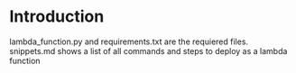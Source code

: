 # Introduction

lambda_function.py and requirements.txt are the requiered files.
snippets.md shows a list of all commands and steps to deploy as a lambda function
